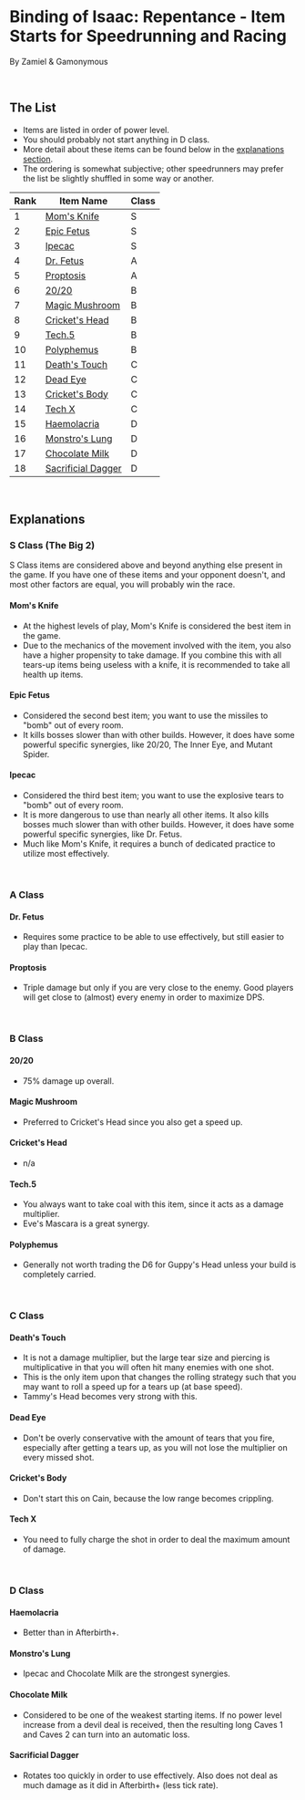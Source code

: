 # Binding of Isaac: Repentance - Item Starts for Speedrunning and Racing

By Zamiel & Gamonymous

<br>

## The List

- Items are listed in order of power level.
- You should probably not start anything in D class.
- More detail about these items can be found below in the [explanations section](#explanations).
- The ordering is somewhat subjective; other speedrunners may prefer the list be slightly shuffled in some way or another.

| Rank | Item Name                                 | Class |
| ---- | ----------------------------------------- | ----- |
| 1    | [Mom's Knife](#moms-knife)                | S     |
| 2    | [Epic Fetus](#epic-fetus)                 | S     |
| 3    | [Ipecac](#ipecac)                         | S     |
| 4    | [Dr. Fetus](#dr-fetus)                    | A     |
| 5    | [Proptosis](#proptosis)                   | A     |
| 6    | [20/20](#20-20)                           | B     |
| 7    | [Magic Mushroom](#magic-mushroom)         | B     |
| 8    | [Cricket's Head](#crickets-head)          | B     |
| 9    | [Tech.5](#tech5)                          | B     |
| 10   | [Polyphemus](#polyphemus)                 | B     |
| 11   | [Death's Touch](#deaths-touch)            | C     |
| 12   | [Dead Eye](#dead-eye)                     | C     |
| 13   | [Cricket's Body](#crickets-body)          | C     |
| 14   | [Tech X](#tech-x)                         | C     | 
| 15   | [Haemolacria](#haemolacria)               | D     |
| 16   | [Monstro's Lung](#monstros-lung)          | D     |
| 17   | [Chocolate Milk](#chocolate-milk)         | D     |
| 18   | [Sacrificial Dagger](#sacrificial-dagger) | D     |

<br>

## Explanations

### S Class (The Big 2)

S Class items are considered above and beyond anything else present in the game. If you have one of these items and your opponent doesn't, and most other factors are equal, you will probably win the race.

#### Mom's Knife

- At the highest levels of play, Mom's Knife is considered the best item in the game.
- Due to the mechanics of the movement involved with the item, you also have a higher propensity to take damage. If you combine this with all tears-up items being useless with a knife, it is recommended to take all health up items.

#### Epic Fetus

- Considered the second best item; you want to use the missiles to "bomb" out of every room.
- It kills bosses slower than with other builds. However, it does have some powerful specific synergies, like 20/20, The Inner Eye, and Mutant Spider.

#### Ipecac

- Considered the third best item; you want to use the explosive tears to "bomb" out of every room.
- It is more dangerous to use than nearly all other items. It also kills bosses much slower than with other builds. However, it does have some powerful specific synergies, like Dr. Fetus.
- Much like Mom's Knife, it requires a bunch of dedicated practice to utilize most effectively.

<br>

### A Class

#### Dr. Fetus

- Requires some practice to be able to use effectively, but still easier to play than Ipecac.

#### Proptosis

- Triple damage but only if you are very close to the enemy. Good players will get close to (almost) every enemy in order to maximize DPS.

<br>

### B Class

#### 20/20

- 75% damage up overall.

#### Magic Mushroom

- Preferred to Cricket's Head since you also get a speed up.

#### Cricket's Head

- n/a

#### Tech.5

- You always want to take coal with this item, since it acts as a damage multiplier.
- Eve's Mascara is a great synergy.

#### Polyphemus

- Generally not worth trading the D6 for Guppy's Head unless your build is completely carried.

<br>

### C Class

#### Death's Touch

- It is not a damage multiplier, but the large tear size and piercing is multiplicative in that you will often hit many enemies with one shot.
- This is the only item upon that changes the rolling strategy such that you may want to roll a speed up for a tears up (at base speed).
- Tammy's Head becomes very strong with this.

#### Dead Eye

- Don't be overly conservative with the amount of tears that you fire, especially after getting a tears up, as you will not lose the multiplier on every missed shot.

#### Cricket's Body

- Don't start this on Cain, because the low range becomes crippling.

#### Tech X

- You need to fully charge the shot in order to deal the maximum amount of damage.

<br>

### D Class

#### Haemolacria

- Better than in Afterbirth+.

#### Monstro's Lung

- Ipecac and Chocolate Milk are the strongest synergies.

#### Chocolate Milk

- Considered to be one of the weakest starting items. If no power level increase from a devil deal is received, then the resulting long Caves 1 and Caves 2 can turn into an automatic loss.

#### Sacrificial Dagger

- Rotates too quickly in order to use effectively. Also does not deal as much damage as it did in Afterbirth+ (less tick rate).

